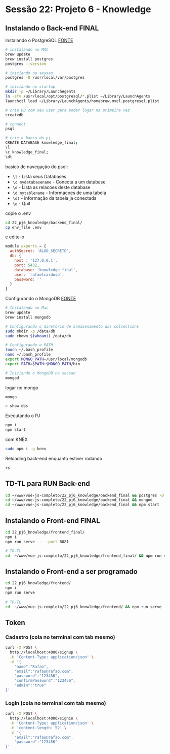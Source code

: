 # Sessão 22: Projeto 6 - Knowledge

## Instalando o Back-end FINAL

Instalando o PostgreSQL 
[FONTE](http://blog.locaweb.com.br/geral/instalando-o-postgresql-no-mac-os-x-via-brew/)

````bash
# instalando no MAC
brew update
brew install postgres
postgres --version

# iniciando na sessao
postgres -D /usr/local/var/postgres

# iniciando no startup
mkdir -p ~/Library/LaunchAgents
ln -sfv /usr/local/opt/postgresql/*.plist ~/Library/LaunchAgents
launchctl load ~/Library/LaunchAgents/homebrew.mxcl.postgresql.plist

# cria DB com seu user para poder logar na primeira vez
createdb

# connect
psql

# crie o banco do pj
CREATE DATABASE knowledge_final;
\l
\c knowledge_final;
\dt
````

basico de navegação do psql:

- `\l` - Lista seus Databases
- `\c mydatabasename` - Conecta a um database
- `\d` - Lista as relacoes deste database
- `\d mytablename` - Informacoes de uma tabela
- `\dt` - informação da tabela ja conectada
- `\q` - Quit

copie o .env
````bash 
cd 22_pj6_knowledge/backend_final/
cp env_file .env
```` 

e edite-o
````js
module.exports = {
  authSecret: 'ALGO_SECRETO',
  db: {
    host : '127.0.0.1',
    port: 5432,
    database: 'knowledge_final',
    user: 'rafaelcardoso',
    password: ''
  }
}
````

Configurando o MongoDB
[FONTE](https://www.oficinadanet.com.br/post/13367-instalando-mongodb-no-mac-os-x)
````bash
# Instalando no Mac
brew update
brew install mongodb

# Configurando o diretório de armazenamento das collections
sudo mkdir -p /data/db
sudo chown $(whoami) /data/db

# Configurando o PATH
touch ~/.bash_profile
nano ~/.bash_profile
export MONGO_PATH=/usr/local/mongodb
export PATH=$PATH:$MONGO_PATH/bin

# Iniciando o MongoDB na sessao
mongod
````

logar no mongo
````bash
mongo

> show dbs
````

Executando o PJ
````bash
npm i
npm start
````

com KNEX
````bash
sudo npm i -g knex
````

Reloading back-end enquanto estiver rodando
````bash
rs
````

## TD-TL para RUN Back-end
````bash
cd ~/www/vue-js-completo/22_pj6_knowledge/backend_final && postgres -D /usr/local/var/postgres
cd ~/www/vue-js-completo/22_pj6_knowledge/backend_final && mongod
cd ~/www/vue-js-completo/22_pj6_knowledge/backend_final && npm start
````

## Instalando o Front-end FINAL

````bash
cd 22_pj6_knowledge/frontend_final/
npm i
npm run serve -- --port 8081

# TD-TL
cd  ~/www/vue-js-completo/22_pj6_knowledge/frontend_final/ && npm run serve -- --port 8081
````

## Instalando o Front-end a ser programado

````bash
cd 22_pj6_knowledge/frontend/
npm i
npm run serve
 
# TD-TL
cd  ~/www/vue-js-completo/22_pj6_knowledge/frontend/ && npm run serve
````

## Token
### Cadastro (cola no terminal com tab mesmo)
````bash
curl -X POST \
  http://localhost:4000/signup \
  -H 'Content-Type: application/json' \
  -d '{
	"name":"Rafao",
	"email":"rafao@rafao.com",
	"password":"123456",
	"confirmPassword":"123456",
	"admin":"true"
}'
````

### Login (cola no terminal com tab mesmo)
````bash
curl -X POST \
  http://localhost:4000/signin \
  -H 'Content-Type: application/json' \
  -H 'content-length: 52' \
  -d '{
	"email":"rafao@rafao.com",
	"password":"123456"
}'
````
